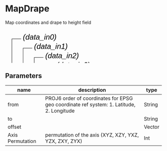 
# MapDrape
Map coordinates and drape to height field

<svg width="2100" height="450" >
<style>.text { font: normal 24.0px sans-serif;}tspan{ font: italic 24.0px sans-serif;}.moduleName{ font: italic 30px sans-serif;}</style>
<rect x="0" y="180" width="210" height="90" rx="5" ry="5" style="fill:#64c8c8ff;" />
<rect x="6.0" y="180" width="30" height="30" rx="0" ry="0" style="fill:#c81e1eff;" >
<title>data_in0</title></rect>
<rect x="21.0" y="30" width="1.0" height="150" rx="0" ry="0" style="fill:#000000;" />
<rect x="21.0" y="30" width="30" height="1.0" rx="0" ry="0" style="fill:#000000;" />
<text x="57.0" y="33.0" class="text" ><tspan> (data_in0)</tspan></text>
<rect x="42.0" y="180" width="30" height="30" rx="0" ry="0" style="fill:#c81e1eff;" >
<title>data_in1</title></rect>
<rect x="57.0" y="60" width="1.0" height="120" rx="0" ry="0" style="fill:#000000;" />
<rect x="57.0" y="60" width="30" height="1.0" rx="0" ry="0" style="fill:#000000;" />
<text x="93.0" y="63.0" class="text" ><tspan> (data_in1)</tspan></text>
<rect x="78.0" y="180" width="30" height="30" rx="0" ry="0" style="fill:#c81e1eff;" >
<title>data_in2</title></rect>
<rect x="93.0" y="90" width="1.0" height="90" rx="0" ry="0" style="fill:#000000;" />
<rect x="93.0" y="90" width="30" height="1.0" rx="0" ry="0" style="fill:#000000;" />
<text x="129.0" y="93.0" class="text" ><tspan> (data_in2)</tspan></text>
<rect x="114.0" y="180" width="30" height="30" rx="0" ry="0" style="fill:#c81e1eff;" >
<title>data_in3</title></rect>
<rect x="129.0" y="120" width="1.0" height="60" rx="0" ry="0" style="fill:#000000;" />
<rect x="129.0" y="120" width="30" height="1.0" rx="0" ry="0" style="fill:#000000;" />
<text x="165.0" y="123.0" class="text" ><tspan> (data_in3)</tspan></text>
<rect x="150.0" y="180" width="30" height="30" rx="0" ry="0" style="fill:#c81e1eff;" >
<title>data_in4</title></rect>
<rect x="165.0" y="150" width="1.0" height="30" rx="0" ry="0" style="fill:#000000;" />
<rect x="165.0" y="150" width="30" height="1.0" rx="0" ry="0" style="fill:#000000;" />
<text x="201.0" y="153.0" class="text" ><tspan> (data_in4)</tspan></text>
<rect x="6.0" y="240" width="30" height="30" rx="0" ry="0" style="fill:#c8c81eff;" >
<title>data_out0</title></rect>
<rect x="21.0" y="270" width="1.0" height="150" rx="0" ry="0" style="fill:#000000;" />
<rect x="21.0" y="420" width="30" height="1.0" rx="0" ry="0" style="fill:#000000;" />
<text x="57.0" y="423.0" class="text" ><tspan> (data_out0)</tspan></text>
<rect x="42.0" y="240" width="30" height="30" rx="0" ry="0" style="fill:#c8c81eff;" >
<title>data_out1</title></rect>
<rect x="57.0" y="270" width="1.0" height="120" rx="0" ry="0" style="fill:#000000;" />
<rect x="57.0" y="390" width="30" height="1.0" rx="0" ry="0" style="fill:#000000;" />
<text x="93.0" y="393.0" class="text" ><tspan> (data_out1)</tspan></text>
<rect x="78.0" y="240" width="30" height="30" rx="0" ry="0" style="fill:#c8c81eff;" >
<title>data_out2</title></rect>
<rect x="93.0" y="270" width="1.0" height="90" rx="0" ry="0" style="fill:#000000;" />
<rect x="93.0" y="360" width="30" height="1.0" rx="0" ry="0" style="fill:#000000;" />
<text x="129.0" y="363.0" class="text" ><tspan> (data_out2)</tspan></text>
<rect x="114.0" y="240" width="30" height="30" rx="0" ry="0" style="fill:#c8c81eff;" >
<title>data_out3</title></rect>
<rect x="129.0" y="270" width="1.0" height="60" rx="0" ry="0" style="fill:#000000;" />
<rect x="129.0" y="330" width="30" height="1.0" rx="0" ry="0" style="fill:#000000;" />
<text x="165.0" y="333.0" class="text" ><tspan> (data_out3)</tspan></text>
<rect x="150.0" y="240" width="30" height="30" rx="0" ry="0" style="fill:#c8c81eff;" >
<title>data_out4</title></rect>
<rect x="165.0" y="270" width="1.0" height="30" rx="0" ry="0" style="fill:#000000;" />
<rect x="165.0" y="300" width="30" height="1.0" rx="0" ry="0" style="fill:#000000;" />
<text x="201.0" y="303.0" class="text" ><tspan> (data_out4)</tspan></text>
<text x="6.0" y="235.5" class="moduleName" >MapDrape</text></svg>

## Parameters
|name|description|type|
|-|-|-|
|from|PROJ6 order of coordinates for EPSG geo coordinate ref system: 1. Latitude, 2. Longitude|String|
|to||String|
|offset||Vector|
|Axis Permutation|permutation of the axis (XYZ, XZY, YXZ, YZX, ZXY, ZYX)|Int|
